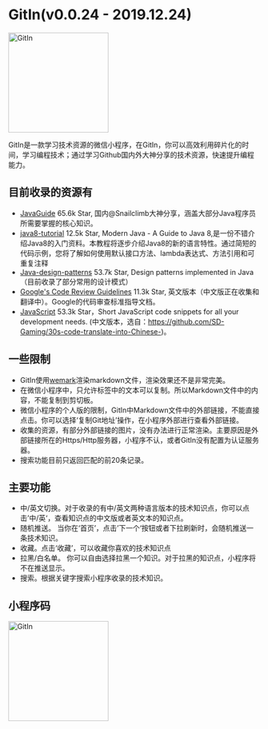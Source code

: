 # GitIn(v0.0.24 - 2019.12.24)
<img src="https://6170-apptest-0htg6-1300270452.tcb.qcloud.la/GitIn.png" width="200" height="200" alt="GitIn" align="center">

GitIn是一款学习技术资源的微信小程序，在GitIn，你可以高效利用碎片化的时间，学习编程技术；通过学习Github国内外大神分享的技术资源，快速提升编程能力。

## 目前收录的资源有
- [JavaGuide](https://github.com/Snailclimb/JavaGuide) 65.6k Star, 国内@Snailclimb大神分享，涵盖大部分Java程序员所需要掌握的核心知识。
- [java8-tutorial](https://github.com/winterbe/java8-tutorial) 12.5k Star, Modern Java - A Guide to Java 8,是一份不错介绍Java8的入门资料。本教程将逐步介绍Java8的新的语言特性。通过简短的代码示例，您将了解如何使用默认接口方法、lambda表达式、方法引用和可重复注释
- [Java-design-patterns](https://github.com/iluwatar/java-design-patterns) 53.7k Star, Design patterns implemented in Java（目前收录了部分常用的设计模式）
- [Google's Code Review Guidelines](https://github.com/google/eng-practices) 11.3k Star, 英文版本（中文版正在收集和翻译中）。Google的代码审查标准指导文档。
- [JavaScript](https://github.com/30-seconds/30-seconds-of-code) 53.3k Star，Short JavaScript code snippets for all your development needs. (中文版本，选自：https://github.com/SD-Gaming/30s-code-translate-into-Chinese-)。
## 一些限制
 - GitIn使用[wemark](https://github.com/TooBug/wemark)渲染markdown文件，渲染效果还不是非常完美。
 - 在微信小程序中，只允许<text>标签中的文本可以复制。所以Markdown文件中的内容，不能复制到剪切板。
 - 微信小程序的个人版的限制，GitIn中Markdown文件中的外部链接，不能直接点击。你可以选择‘复制Git地址’操作，在小程序外部进行查看外部链接。
 - 收集的资源，有部分外部链接的图片，没有办法进行正常渲染。主要原因是外部链接所在的Https/Http服务器，小程序不认，或者GitIn没有配置为认证服务器。
 - 搜索功能目前只返回匹配的前20条记录。
 
## 主要功能
- 中/英文切换。对于收录的有中/英文两种语言版本的技术知识点，你可以点击’中/英‘，查看知识点的中文版或者英文本的知识点。
- 随机推送。 当你在‘首页’，点击’下一个‘按钮或者下拉刷新时，会随机推送一条技术知识。
- 收藏。点击‘收藏’，可以收藏你喜欢的技术知识点
- 拉黑/白名单。 你可以自由选择拉黑一个知识。对于拉黑的知识点，小程序将不在推送显示。
- 搜索。根据关键字搜索小程序收录的技术知识。

## 小程序码
<img src="https://6170-apptest-0htg6-1300270452.tcb.qcloud.la/gh_3b3d7b8f103c_344.jpg" width="200" height="200" alt="GitIn" align="center">